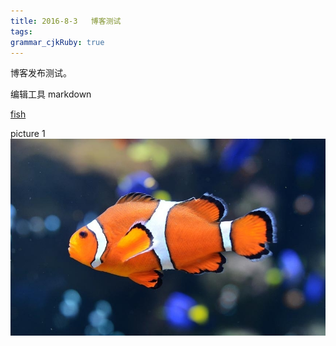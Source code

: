 ```yaml
---
title: 2016-8-3   博客测试
tags:
grammar_cjkRuby: true
---
```


博客发布测试。

编辑工具 markdown

[fish](https://github.com/landreamer/blogs/blob/master/picture/fish.jpg)

picture 1
![fish](https://github.com/landreamer/blogs/blob/master/picture/fish.jpg)
